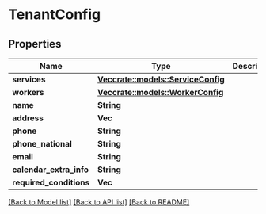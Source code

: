 # TenantConfig

## Properties

Name | Type | Description | Notes
------------ | ------------- | ------------- | -------------
**services** | [**Vec<crate::models::ServiceConfig>**](ServiceConfig.md) |  | 
**workers** | [**Vec<crate::models::WorkerConfig>**](WorkerConfig.md) |  | 
**name** | **String** |  | 
**address** | **Vec<String>** |  | 
**phone** | **String** |  | 
**phone_national** | **String** |  | 
**email** | **String** |  | 
**calendar_extra_info** | **String** |  | 
**required_conditions** | **Vec<String>** |  | 

[[Back to Model list]](../README.md#documentation-for-models) [[Back to API list]](../README.md#documentation-for-api-endpoints) [[Back to README]](../README.md)


